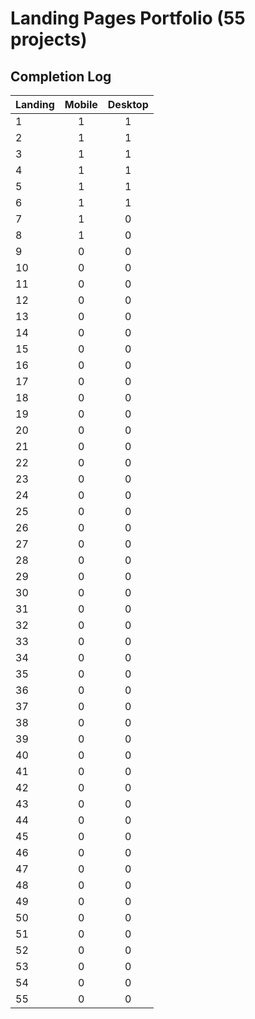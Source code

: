 # Landing Pages Portfolio (55 projects)

## Completion Log

| Landing | Mobile | Desktop|
| :-------|:------:|:------:|
| 1       |   1    |    1   |
| 2       |   1    |    1   |
| 3       |   1    |    1   |
| 4       |   1    |    1   |
| 5       |   1    |    1   |
| 6       |   1    |    1   |
| 7       |   1    |    0   |
| 8       |   1    |    0   |
| 9       |   0    |    0   |
| 10      |   0    |    0   |
| 11      |   0    |    0   |
| 12      |   0    |    0   |
| 13      |   0    |    0   |
| 14      |   0    |    0   |
| 15      |   0    |    0   |
| 16      |   0    |    0   |
| 17      |   0    |    0   |
| 18      |   0    |    0   |
| 19      |   0    |    0   |
| 20      |   0    |    0   |
| 21      |   0    |    0   |
| 22      |   0    |    0   |
| 23      |   0    |    0   |
| 24      |   0    |    0   |
| 25      |   0    |    0   |
| 26      |   0    |    0   |
| 27      |   0    |    0   |
| 28      |   0    |    0   |
| 29      |   0    |    0   |
| 30      |   0    |    0   |
| 31      |   0    |    0   |
| 32      |   0    |    0   |
| 33      |   0    |    0   |
| 34      |   0    |    0   |
| 35      |   0    |    0   |
| 36      |   0    |    0   |
| 37      |   0    |    0   |
| 38      |   0    |    0   |
| 39      |   0    |    0   |
| 40      |   0    |    0   |
| 41      |   0    |    0   |
| 42      |   0    |    0   |
| 43      |   0    |    0   |
| 44      |   0    |    0   |
| 45      |   0    |    0   |
| 46      |   0    |    0   |
| 47      |   0    |    0   |
| 48      |   0    |    0   |
| 49      |   0    |    0   |
| 50      |   0    |    0   |
| 51      |   0    |    0   |
| 52      |   0    |    0   |
| 53      |   0    |    0   |
| 54      |   0    |    0   |
| 55      |   0    |    0   |
